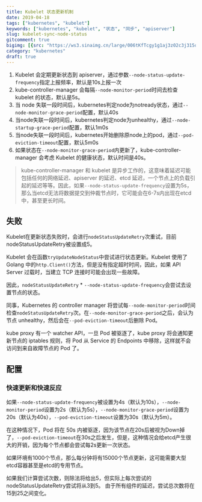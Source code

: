 ```yaml
---
title: Kubelet 状态更新机制
date: 2019-04-18
tags: ["kubernetes", "kubelet"]
keywords: ["kubernetes", "kubelet", "状态", "同步", "apiserver"]
slug: kubelet-sync-node-status
gitcomment: true
bigimg: [{src: "https://ws3.sinaimg.cn/large/006tKfTcgy1g1aj3z02c3j315o0rs120.jpg", desc: "STEP"}]
category: "kubernetes"
draft: true
---
```


1. Kubelet 会定期更新状态到 apiserver，通过参数`--node-status-update-frequency`指定上报频率，默认是10s上报一次
2. kube-controller-manager 会每隔`--node-monitor-period`时间去检查 kubelet 的状态，默认是5s。
3. 当 node 失联一段时间后，kubernetes判定node为notready状态，通过`--node-monitor-grace-period`配置，默认40s
4. 当node失联一段时间后，kubernetes判定node为unhealthy，通过`--node-startup-grace-period`配置，默认1m0s
5. 当node失联一段时间后，kubernetes开始删除原node上的pod，通过`--pod-eviction-timeout`配置，默认5m0s
3. 如果状态在`--node-monitor-grace-period`内更新了，kube-controller-manager 会考虑 Kubelet 的健康状态，默认时间是40s。

> kube-controller-manager 和 kubelet 是异步工作的，这意味着延迟可能包括任何的网络延迟、apiserver 的延迟、etcd 延迟，一个节点上的负载引起的延迟等等。因此，如果`--node-status-update-frequency`设置为5s，那么当etcd无法将数据提交到仲裁节点时，它可能会在6-7s内出现在etcd中，甚至更长时间。


## 失败
Kubelet在更新状态失败时，会进行`nodeStatusUpdateRetry`次重试，目前nodeStatusUpdateRetry被设置成5。

Kubelet 会在函数`tryUpdateNodeStatus`中尝试进行状态更新。Kubelet 使用了 Golang 中的`http.Client()`方法，但是没有指定超时时间，因此，如果 API Server 过载时，当建立 TCP 连接时可能会出现一些故障。

因此，`nodeStatusUpdateRetry` * `--node-status-update-frequency`会尝试去设置节点的状态。

同事，Kubernetes 的 controller manager 将尝试每`--node-monitor-period`时间检查`nodeStatusUpdateRetry`次。在`--node-monitor-grace-period`之后，会认为节点 unhealthy，然后会在`--pod-eviction-timeout`后删除 Pod。

kube proxy 有一个 watcher API，一旦 Pod 被驱逐了，kube proxy 将会通知更新节点的 iptables 规则，将 Pod 从 Service 的 Endpoints 中移除，这样就不会访问到来自故障节点的 Pod 了。

## 配置
### 快速更新和快速反应
如果`--node-status-update-frequency`被设置为4s（默认为10s），`--node-monitor-period`设置为2s（默认为5s），`--node-monitor-grace-period`设置为20s（默认为40s），`--pod-eviction-timeout`设置为30s（默认为5m）。

在这种情况下，Pod 将在 50s 内被驱逐，因为该节点在20s后被视为Down掉了，`--pod-eviction-timeout`在30s之后发生，但是，这种情况会给etcd产生很大的开销，因为每个节点都会尝试每2s更新一次状态。

如果环境有1000个节点，那么每分钟将有15000个节点更新，这可能需要大型etcd容器甚至是etcd的专用节点。

如果我们计算尝试次数，则除法将给出5，但实际上每次尝试的nodeStatusUpdateRetry尝试将从3到5。 由于所有组件的延迟，尝试总次数将在15到25之间变化。



